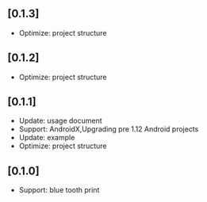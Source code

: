 ## [0.1.3]

* Optimize: project structure

## [0.1.2]

* Optimize: project structure

## [0.1.1]

* Update: usage document
* Support: AndroidX,Upgrading pre 1.12 Android projects
* Update: example
* Optimize: project structure

## [0.1.0]

* Support: blue tooth print
